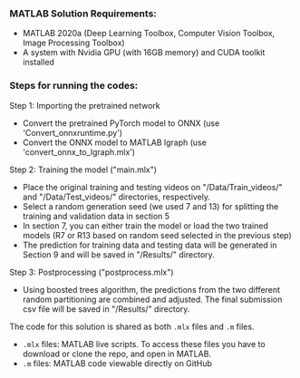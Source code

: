 ### MATLAB Solution Requirements:

- MATLAB 2020a (Deep Learning Toolbox, Computer Vision Toolbox, Image Processing Toolbox)
- A system with Nvidia GPU (with 16GB memory) and CUDA toolkit installed

### Steps for running the codes:

Step 1: Importing the pretrained network

-	Convert the pretrained PyTorch model to ONNX (use 'Convert_onnxruntime.py')
-	Convert the ONNX model to MATLAB lgraph (use 'convert_onnx_to_lgraph.mlx')
	
Step 2: Training the model ("main.mlx")

-	Place the original training and testing videos on "/Data/Train_videos/" and "/Data/Test_videos/" directories, respectively.
-	Select a random generation seed (we used 7 and 13) for splitting the training and validation data in section 5
-	In section 7, you can either train the model or load the two trained models (R7 or R13 based on random seed selected in the previous step)
-	The prediction for training data and testing data will be generated in Section 9 and will be saved in "/Results/" directory.
	
Step 3: Postprocessing ("postprocess.mlx")

-	Using boosted trees algorithm, the predictions from the two different random partitioning are combined and adjusted. 
	The final submission csv file will be saved in "/Results/" directory. 

The code for this solution is shared as both `.mlx` files and `.m` files.

- `.mlx` files: MATLAB live scripts. To access these files you have to download or clone the repo, and open in MATLAB.
- `.m` files: MATLAB code viewable directly on GitHub